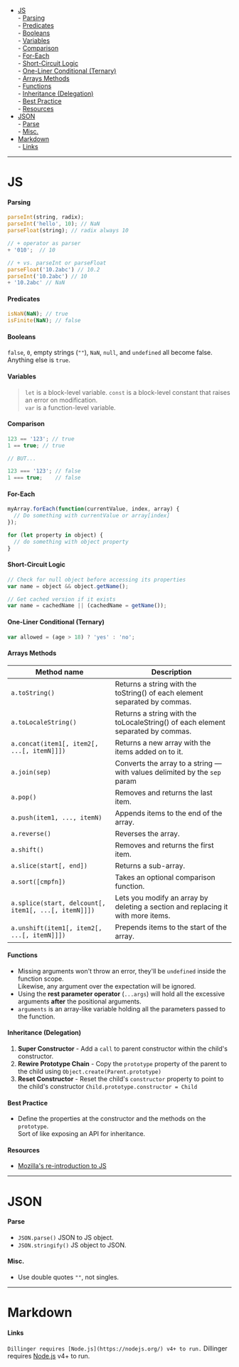 <!-- TOC depthFrom:1 depthTo:6 withLinks:1 updateOnSave:1 orderedList:0 -->

- [JS](#js)  
			 - [Parsing](#parsing)  
			 - [Predicates](#predicates)  
			 - [Booleans](#booleans)  
			 - [Variables](#variables)  
			 - [Comparison](#comparison)  
			 - [For-Each](#for-each)  
			 - [Short-Circuit Logic](#short-circuit-logic)  
			 - [One-Liner Conditional (Ternary)](#one-liner-conditional-ternary)  
			 - [Arrays Methods](#arrays-methods)  
			 - [Functions](#functions)  
			 - [Inheritance (Delegation)](#inheritance-delegation)  
			 - [Best Practice](#best-practice)  
			 - [Resources](#resources)  
- [JSON](#json)  
			 - [Parse](#parse)  
			 - [Misc.](#misc)  
- [Markdown](#markdown)  
			 - [Links](#links)  

---

# JS

#### Parsing
```js
parseInt(string, radix);
parseInt('hello', 10); // NaN
parseFloat(string); // radix always 10

// + operator as parser
+ '010';  // 10

// + vs. parseInt or parseFloat
parseFloat('10.2abc') // 10.2
parseInt('10.2abc') // 10
+ '10.2abc' // NaN
```

#### Predicates
```js
isNaN(NaN); // true
isFinite(NaN); // false
```

#### Booleans
`false`, `0`, empty strings (`""`), `NaN`, `null`, and `undefined` all become false. Anything else is `true`.

#### Variables
> `let` is a block-level variable.
> `const` is a block-level constant that raises an error on modification.  
> `var` is a function-level variable.

#### Comparison
``` js
123 == '123'; // true
1 == true; // true

// BUT...

123 === '123'; // false
1 === true;    // false
```

#### For-Each
```js
myArray.forEach(function(currentValue, index, array) {
  // Do something with currentValue or array[index]
});

for (let property in object) {
  // do something with object property
}
```

#### Short-Circuit Logic
```js
// Check for null object before accessing its properties
var name = object && object.getName();

// Get cached version if it exists
var name = cachedName || (cachedName = getName());
```

#### One-Liner Conditional (Ternary)
```js
var allowed = (age > 18) ? 'yes' : 'no';
```

#### Arrays Methods
| Method name | Description |
| ----------- | ----------- |
| `a.toString()` | Returns a string with the toString() of each element separated by commas. |
| `a.toLocaleString()` | Returns a string with the toLocaleString() of each element separated by commas. |
| `a.concat(item1[, item2[, ...[, itemN]]])` | Returns a new array with the items added on to it. |
| `a.join(sep)` | Converts the array to a string — with values delimited by the `sep` param |
| `a.pop()` |	Removes and returns the last item. |
| `a.push(item1, ..., itemN)` | Appends items to the end of the array. |
| `a.reverse()` | Reverses the array. |
| `a.shift()` | Removes and returns the first item. |
| `a.slice(start[, end])` | Returns a sub-array. |
| `a.sort([cmpfn])` | Takes an optional comparison function. |
| `a.splice(start, delcount[, item1[, ...[, itemN]]])` | Lets you modify an array by deleting a section and replacing it with more items. |
| `a.unshift(item1[, item2[, ...[, itemN]]])` | Prepends items to the start of the array. |

#### Functions
- Missing arguments won't throw an error, they'll be `undefined` inside the function scope.  
Likewise, any argument over the expectation will be ignored.  
- Using the **rest parameter operator** (`...args`) will hold all the excessive arguments **after** the positional arguments.
- `arguments` is an array-like variable holding all the parameters passed to the function.

#### Inheritance (Delegation)
1. **Super Constructor** - Add a `call` to parent constructor within the child's constructor.
2. **Rewire Prototype Chain** - Copy the `prototype` property of the parent to the child using
`Object.create(Parent.prototype)`
3. **Reset Constructor** - Reset the child's `constructor` property to point to the child's constructor `Child.prototype.constructor = Child`

#### Best Practice
- Define the properties at the constructor and the methods on the `prototype`.  
Sort of like exposing an API for inheritance.

#### Resources
- [Mozilla's re-introduction to JS](https://developer.mozilla.org/en-US/docs/Web/JavaScript/A_re-introduction_to_JavaScript)

---

# JSON

#### Parse
   - `JSON.parse()` JSON to JS object.
   - `JSON.stringify()` JS object to JSON.

#### Misc.
   - Use double quotes `""`, not singles.

---

# Markdown

#### Links
`Dillinger requires [Node.js](https://nodejs.org/) v4+ to run.`
Dillinger requires [Node.js](https://nodejs.org/) v4+ to run.
